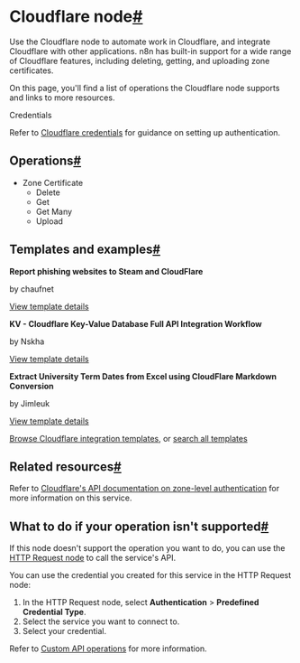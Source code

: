 [](https://github.com/n8n-io/n8n-docs/edit/main/docs/integrations/builtin/app-nodes/n8n-nodes-base.cloudflare.md "Edit this page")

# Cloudflare node[#](#cloudflare-node "Permanent link")

Use the Cloudflare node to automate work in Cloudflare, and integrate Cloudflare with other applications. n8n has built-in support for a wide range of Cloudflare features, including deleting, getting, and uploading zone certificates.

On this page, you'll find a list of operations the Cloudflare node supports and links to more resources.

Credentials

Refer to [Cloudflare credentials](../../credentials/cloudflare/) for guidance on setting up authentication.

## Operations[#](#operations "Permanent link")

*   Zone Certificate
    *   Delete
    *   Get
    *   Get Many
    *   Upload

## Templates and examples[#](#templates-and-examples "Permanent link")

**Report phishing websites to Steam and CloudFlare**

by chaufnet

[View template details](https://n8n.io/workflows/122-report-phishing-websites-to-steam-and-cloudflare/)

**KV - Cloudflare Key-Value Database Full API Integration Workflow**

by Nskha

[View template details](https://n8n.io/workflows/2046-kv-cloudflare-key-value-database-full-api-integration-workflow/)

**Extract University Term Dates from Excel using CloudFlare Markdown Conversion**

by Jimleuk

[View template details](https://n8n.io/workflows/3505-extract-university-term-dates-from-excel-using-cloudflare-markdown-conversion/)

[Browse Cloudflare integration templates](https://n8n.io/integrations/cloudflare/), or [search all templates](https://n8n.io/workflows/)

## Related resources[#](#related-resources "Permanent link")

Refer to [Cloudflare's API documentation on zone-level authentication](https://api.cloudflare.com/#zone-level-authenticated-origin-pulls-properties) for more information on this service.

## What to do if your operation isn't supported[#](#what-to-do-if-your-operation-isnt-supported "Permanent link")

If this node doesn't support the operation you want to do, you can use the [HTTP Request node](../../core-nodes/n8n-nodes-base.httprequest/) to call the service's API.

You can use the credential you created for this service in the HTTP Request node:

1.  In the HTTP Request node, select **Authentication** > **Predefined Credential Type**.
2.  Select the service you want to connect to.
3.  Select your credential.

Refer to [Custom API operations](../../../custom-operations/) for more information.
